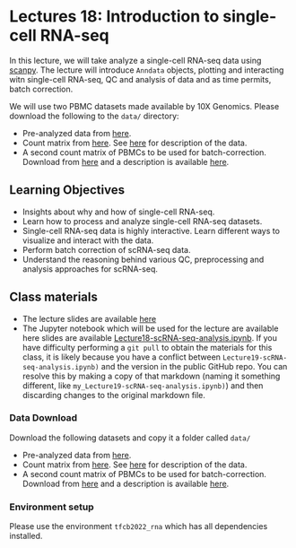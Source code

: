 # Lectures 18: Introduction to single-cell RNA-seq

In this lecture, we will take analyze a single-cell RNA-seq data using [scanpy](https://scanpy.readthedocs.io/en/stable/). The lecture will introduce `Anndata` objects, plotting and interacting witn single-cell RNA-seq, QC and analysis of data and as time permits, batch correction. 

We will use two PBMC datasets made available by 10X Genomics. Please download the following to the `data/` directory:
- Pre-analyzed data from [here](https://drive.google.com/file/d/1Wfd6jHnLFsOBheMfzgryRjYei0xGJsFN/view?usp=share_link). 
- Count matrix from  [here](https://cf.10xgenomics.com/samples/cell-exp/3.0.0/pbmc_10k_protein_v3/pbmc_10k_protein_v3_filtered_feature_bc_matrix.h5). See [here](https://support.10xgenomics.com/single-cell-gene-expression/datasets/3.0.0/pbmc_10k_protein_v3) for description of the data.
- A second count matrix of PBMCs to be used for batch-correction. Download from [here](https://cf.10xgenomics.com/samples/cell-exp/6.1.0/10k_PBMC_3p_nextgem_Chromium_X/10k_PBMC_3p_nextgem_Chromium_X_filtered_feature_bc_matrix.h5) and a description is available [here](https://cf.10xgenomics.com/samples/cell-exp/6.1.0/10k_PBMC_3p_nextgem_Chromium_X/10k_PBMC_3p_nextgem_Chromium_X_web_summary.html).


## Learning Objectives 
- Insights about why and how of single-cell RNA-seq.
- Learn how to process and analyze single-cell RNA-seq datasets. 
- Single-cell RNA-seq data is highly interactive. Learn different ways to visualize and interact with the data.
- Perform batch correction of scRNA-seq data.
- Understand the reasoning behind various QC, preprocessing and analysis approaches for scRNA-seq. 

## Class materials
- The lecture slides are available [here](Lecture18_singlecell_RNAseq_slides.pdf)
- The Jupyter notebook which will be used for the lecture are available here slides are available [Lecture18-scRNA-seq-analysis.ipynb](Lecture18-scRNA-seq-analysis.ipynb). If you have difficulty performing a `git pull` to obtain the materials for this class, it is likely because you have a conflict between `Lecture19-scRNA-seq-analysis.ipynb)` and the version in the public GitHub repo. You can resolve this by making a copy of that markdown (naming it something different, like `my_Lecture19-scRNA-seq-analysis.ipynb)`) and then discarding changes to the original markdown file. 

### Data Download
Download the following datasets and copy it a folder called `data/`
- Pre-analyzed data from [here](https://drive.google.com/file/d/1Wfd6jHnLFsOBheMfzgryRjYei0xGJsFN/view?usp=share_link). 
- Count matrix from  [here](https://cf.10xgenomics.com/samples/cell-exp/3.0.0/pbmc_10k_protein_v3/pbmc_10k_protein_v3_filtered_feature_bc_matrix.h5). See [here](https://support.10xgenomics.com/single-cell-gene-expression/datasets/3.0.0/pbmc_10k_protein_v3) for description of the data.
- A second count matrix of PBMCs to be used for batch-correction. Download from [here](https://cf.10xgenomics.com/samples/cell-exp/6.1.0/10k_PBMC_3p_nextgem_Chromium_X/10k_PBMC_3p_nextgem_Chromium_X_filtered_feature_bc_matrix.h5) and a description is available [here](https://cf.10xgenomics.com/samples/cell-exp/6.1.0/10k_PBMC_3p_nextgem_Chromium_X/10k_PBMC_3p_nextgem_Chromium_X_web_summary.html).

### Environment setup
Please use the environment `tfcb2022_rna` which has all dependencies installed.

```
